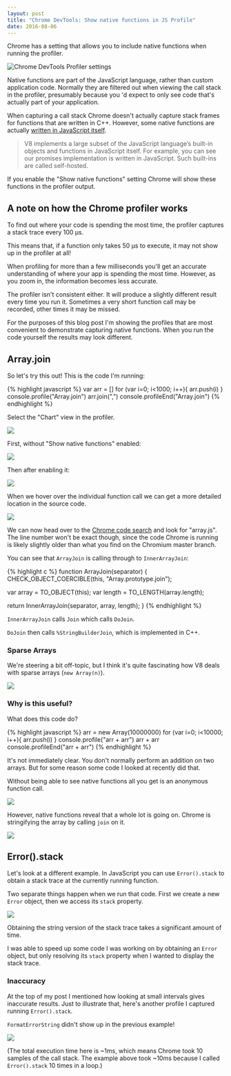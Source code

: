 ```yaml
---
layout: post
title: "Chrome DevTools: Show native functions in JS Profile"
date: 2016-08-06
---
```


Chrome has a setting that allows you to include native functions when running the profiler.

![Chrome DevTools Profiler settings](/img/blog/profile-native-functions/profiler-settings.png)

Native functions are part of the JavaScript language, rather than custom application code. Normally they are filtered out when viewing the call stack in the profiler, presumably because you 'd expect to only see code that's actually part of your application.

When capturing a call stack Chrome doesn't actually capture stack frames for functions that are written in C++. However, some native functions are actually [written in JavaScript itself](http://v8project.blogspot.co.uk/2016/02/v8-extras.html).

> V8 implements a large subset of the JavaScript language’s built-in objects and functions in JavaScript itself. For example, you can see our promises implementation is written in JavaScript. Such built-ins are called self-hosted.

If you enable the "Show native functions" setting Chrome will show these functions in the profiler output.

## A note on how the Chrome profiler works

To find out where your code is spending the most time, the profiler captures a stack trace every 100 μs.

This means that, if a function only takes 50 μs to execute, it may not show up in the profiler at all!

When profiling for more than a few milliseconds you'll get an accurate understanding of where your app is spending the most time. However, as you zoom in, the information becomes less accurate.

The profiler isn't consistent either. It will produce a slightly different result every time you run it. Sometimes a very short function call may be recorded, other times it may be missed.

For the purposes of this blog post I'm showing the profiles that are most convenient to demonstrate capturing native functions. When you run the code yourself the results may look different.

## Array.join

So let's try this out! This is the code I'm running:

{% highlight javascript %}
var arr = []
for (var i=0; i<1000; i++){
    arr.push(i)
}
console.profile("Array.join")
arr.join(",")
console.profileEnd("Array.join")
{% endhighlight %}

Select the "Chart" view in the profiler.

![](/img/blog/profile-native-functions/profiler-chart.png)

First, without "Show native functions" enabled:

![](/img/blog/profile-native-functions/array-join-no-native.png)

Then after enabling it:

![](/img/blog/profile-native-functions/array-join-native.png)

When we hover over the individual function call we can get a more detailed location in the source code.

![](/img/blog/profile-native-functions/array-join-more-exact.png)

We can now head over to the [Chrome code search](https://cs.chromium.org) and look for "array.js". The line number won't be exact though, since the code Chrome is running is likely slightly older than what you find on the Chromium master branch.

You can see that `ArrayJoin` is calling through to `InnerArrayJoin`:

{% highlight c %}
function ArrayJoin(separator) {
  CHECK_OBJECT_COERCIBLE(this, "Array.prototype.join");

  var array = TO_OBJECT(this);
  var length = TO_LENGTH(array.length);

  return InnerArrayJoin(separator, array, length);
}
{% endhighlight %}

`InnerArrayJoin` calls `Join` which calls `DoJoin`.

`DoJoin` then calls `%StringBuilderJoin`, which is implemented in C++.

### Sparse Arrays

We're steering a bit off-topic, but I think it's quite fascinating how V8 deals with sparse arrays (`new Array(n)`).

![](/img/blog/profile-native-functions/join-sparse-arrays-profiled.png)

### Why is this useful?

What does this code do?

{% highlight javascript %}
arr = new Array(10000000)
for (var i=0; i<10000; i++){
    arr.push(i)
}
console.profile("arr + arr")
arr + arr
console.profileEnd("arr + arr")
{% endhighlight %}

It's not immediately clear. You don't normally perform an addition on two arrays. But for some reason some code I looked at recently did that.

Without being able to see native functions all you get is an anonymous function call.

![](/img/blog/profile-native-functions/array-add.png)

However, native functions reveal that a whole lot is going on. Chrome is stringifying the array by calling `join` on it.

![](/img/blog/profile-native-functions/array-add-native.png)

## Error().stack

Let's look at a different example. In JavaScript you can use `Error().stack` to obtain a stack trace at the currently running function.

Two separate things happen when we run that code. First we create a new `Error` object, then we access its `stack` property.

![](/img/blog/profile-native-functions/new-error-stack.png)

Obtaining the string version of the stack trace takes a significant amount of time.

I was able to speed up some code I was working on by obtaining an `Error` object, but only resolving its `stack` property when I wanted to display the stack trace.

### Inaccuracy

At the top of my post I mentioned how looking at small intervals gives inaccurate results. Just to illustrate that, here's another profile I captured running `Error().stack`.

`FormatErrorString` didn't show up in the previous example!

![](/img/blog/profile-native-functions/new-error-stack-2.png)

(The total execution time here is ~1ms, which means Chrome took 10 samples of the call stack. The example above took ~10ms because I called `Error().stack` 10 times in a loop.)
